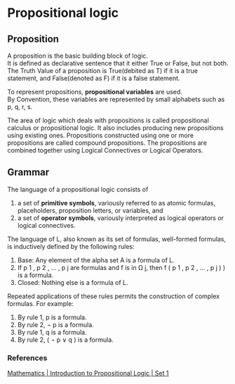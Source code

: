 # Propositional logic

## Proposition
A proposition is the basic building block of logic.<br>
It is defined as declarative sentence that it either True or False, but not both.<br>
The Truth Value of a proposition is True(debited as T) if it is a true statement,
and False(denoted as F) if it is a false statement.

To represent propositions, <b>propositional variables</b> are used.<br>
By Convention, these variables are represented by small alphabets such as p, q, r, s.

The area of logic which deals with propositions is called propositional calculus or propositional logic.
It also includes producing new propositions using existing ones. Propositions constructed using one or more propositions are called compound propositions. The propositions are combined together using Logical Connectives or Logical Operators.

## Grammar
The language of a propositional logic consists of
1. a set of <b>primitive symbols</b>, variously referred to as atomic formulas, placeholders, proposition letters, or variables, and
1. a set of <b>operator symbols</b>, variously interpreted as logical operators or logical connectives.

The language of L, also known as its set of formulas, well-formed formulas, is inductively defined by the following rules:
1. Base: Any element of the alpha set A is a formula of L.
1. If p 1 , p 2 , … , p j  are formulas and f is in Ω j, then f ( p 1 , p 2 , … , p j ) )  is a formula.
1. Closed: Nothing else is a formula of L.

Repeated applications of these rules permits the construction of complex formulas. For example:
1. By rule 1, p is a formula.
1. By rule 2, ¬ p is a formula.
1. By rule 1, q is a formula.
1. By rule 2, ( ¬ p ∨ q ) is a formula.

### References
[Mathematics | Introduction to Propositional Logic | Set 1](https://www.geeksforgeeks.org/proposition-logic/)<br>
